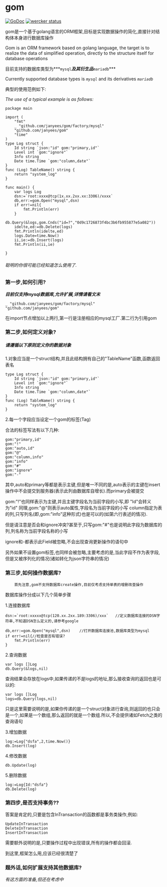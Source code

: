 # gom

[![GoDoc](https://godoc.org/github.com/jinzhu/gorm?status.svg)](https://godoc.org/github.com/janyees/gom)
[![wercker status](https://app.wercker.com/status/56931116573ad6b913d0c7176e72e759/s/master "wercker status")](https://app.wercker.com/project/byKey/56931116573ad6b913d0c7176e72e759)

gom是一个基于golang语言的ORM框架,目标是实现数据操作的简化,直接针对结构体本身进行数据库操作

Gom is an ORM framework based on golang language, the target is to realize the data of simplified operation, directly to the structure itself for database operations

目前支持的数据库类型为***`mysql`***及其衍生品***`mariadb`***

Currently supported database types is _`mysql`_ and its derivatives _`mariadb`_

典型的使用范例如下:

_The use of a typical example is as follows:_

```golang
package main

import (
	"fmt"
	_ "github.com/janyees/gom/factory/mysql"
	"github.com/janyees/gom"
	"time"
)
type Log struct {
	Id string `json:"id" gom:"primary,id"`
	Level int `gom:"ignore"`
	Info string
	Date time.Time `gom:"column,date"`
}
func (Log) TableName() string {
	return "system_log"
}

func main() {
	var logs Log
	dsn:=`root:xxxx@tcp(1x.xx.2xx.xx:3306)/xxxx`
	db,err:=gom.Open("mysql",dsn)
	if err!=nil{
		fmt.Println(err)
	}
	db.Query(&logs,gom.Cnds("id=?","0d9c1726873f4bc3b6fb955877e5a082"))
	idelte,ed:=db.Delete(logs)
	fmt.Println(idelte,ed)
	logs.Date=time.Now()
	ii,ie:=db.Insert(logs)
	fmt.Println(ii,ie)

}

```

###### 聪明的你很可能已经知道怎么使用了.

### 第一步,如何引用?

**_目前仅支持mysql数据库,允许扩展,详情请看文末_**


```
_ "github.com/janyees/gom/factory/mysql"
"github.com/janyees/gom"
```
在import节点增加以上两行,第一行是注册相应的mysql工厂.第二行为引用gom

### 第二步,如何定义对象?
##### 请遵循以下原则定义你的数据对象

1.对象应当是一个struct结构,并且此结构拥有自己的"TableName"函数,函数返回表名

```
type Log struct {
	Id string `json:"id" gom:"primary,id"`
	Level int `gom:"ignore"`
	Info string
	Date time.Time `gom:"column,date"`
}
func (Log) TableName() string {
	return "system_log"
}
```

2.每一个字段应当设定一个gom的标签(Tag)

合法的标签写法有以下几种:
```
gom:"primary,id"
gom:"!"
gom:"auto,id"
gom:"@"
gom:"column,info"
gom:"info"
gom:"#"
gom:"ignore"
gom:"-"
```
其中,auto和primary等都是表示主键,但是唯一不同的是,auto表示的主键在insert操作中不会提交到服务器(表示此列由数据库自增长).而primary会被提交

gom:"!"也同样表示为主键,并且主键字段名为当前字段的小写,即 "Id"会转义为"id"
同理,gom:"@"则表示auto属性,字段名为当前字段的小写
column指定为表的列,只写列名(即,gom:"info"这种形式)也是可以的(如第六行表述的情况).

但是请注意是否会和ignore冲突?甚至于,只写gom:"#"也是说明此字段为数据库的列,列名称为当前字段名称的小写

ignore和-都表示此Field被忽略,不会出现查询更新操作的语句中

另外如果不设置gom标签,也同样会被忽略,主要考虑的是,当此字段不作为表字段,但是又被序列化的情况(诸如转化为json字符串的情况)

### 第三步,如何操作数据库?
        首先注意,gom不支持数据库create操作,目前仅考虑支持单表的增删改查操作
        
数据库操作分成以下几个简单步骤

1.连接数据库
```
dsn:=`root:xxxxx@tcp(120.xx.2xx.189:3306)/xxx`   //定义数据库连接的DSN字符串,不知道DSN怎么定义的,请参考google
	
db,err:=gom.Open("mysql",dsn)    //打开数据库连接池,数据库类型为mysql
if err!=nil{//检查是否有错误?
	fmt.Println(err)
}
```
2.查询数据
```
var logs []Log
db.Query(&logs,nil)
```
查询结果会存放在logs中,如果传递的不是logs的地址,那么接收查询的返回也是可以的:
```
var logs []Log
logs=db.Query(logs,nil)
```
只是这里需要说明的是,如果你传递的是一个struct对象进行查询,则返回的也只会是一个,如果是一个数组,那么返回的就是一个数组.所以,不会提供诸如Fetch之类的查询语句

3.增加数据
```
log:=Log{"dsfa",2,time.Now()}
db.Insert(log)
```
4.修改数据
```
db.Update(log)
```
5.删除数据
```
log:=Log{Id:"dsfa"}
db.Delete(log)
```
### 第四步,是否支持事务??
答案是肯定的,只要是包含InTransaction的函数都是事务类操作,例如:

```
UpdateInTransaction
DeleteInTransaction
InsertInTransaction
```
需要额外说明的是,只要操作过程中出现错误,所有的操作都会回滚.

到这里,框架怎么用,应该已经很清楚了

### 题外话,如何扩展支持其他数据库?

_有这方面的准备,但还在考虑中_

